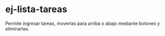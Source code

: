 # ej-lista-tareas

Permite ingresar tareas, moverlas para arriba o abajo mediante botones y eliminarlas.
